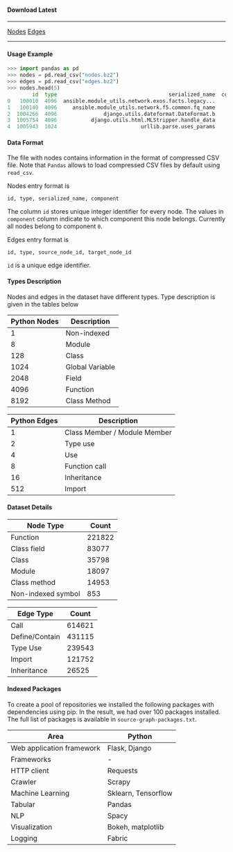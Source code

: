#### Download Latest

---

[Nodes](https://github.com/VitalyRomanov/source-graph-dataset/blob/master/Python/nodes.bz2?raw=true)	[Edges](https://github.com/VitalyRomanov/source-graph-dataset/blob/master/Python/edges.bz2?raw=true)

---

#### Usage Example

```python
>>> import pandas as pd
>>> nodes = pd.read_csv("nodes.bz2")
>>> edges = pd.read_csv("edges.bz2")
>>> nodes.head(5)
        id  type                                    serialized_name  component
0   100010  4096  ansible.module_utils.network.exos.facts.legacy...          0
1   100140  4096     ansible.module_utils.network.f5.common.fq_name          0
2  1004266  4096               django.utils.dateformat.DateFormat.b          0
3  1005754  4096           django.utils.html.MLStripper.handle_data          0
4  1005943  1024                           urllib.parse.uses_params          0
```
#### Data Format

The file with nodes contains information in the format of compressed CSV file. Note that `Pandas` allows to load compressed CSV files by default using `read_csv`. 

Nodes entry format is 
```
id, type, serialized_name, component
```

The column `id` stores unique integer identifier for every node. The values in `component` column indicate to which component this node belongs. Currently all nodes belong to component `0`.

Edges entry format is 
```
id, type, source_node_id, target_node_id
```

`id` is a unique edge identifier. 

#### Types Description

Nodes and edges in the dataset have different types. Type description is given in the tables below

| Python Nodes | Description     |
| ------------ | --------------- |
| 1            | Non-indexed     |
| 8            | Module          |
| 128          | Class           |
| 1024         | Global Variable |
| 2048         | Field           |
| 4096         | Function        |
| 8192         | Class Method    |

| Python Edges | Description                  |
| ------------ | ---------------------------- |
| 1            | Class Member / Module Member |
| 2            | Type use                     |
| 4            | Use                          |
| 8            | Function call                |
| 16           | Inheritance                  |
| 512          | Import                       |

#### Dataset Details

| Node Type          | Count  |
| ------------------ | ------ |
| Function           | 221822 |
| Class field        | 83077  |
| Class              | 35798  |
| Module             | 18097  |
| Class method       | 14953  |
| Non-indexed symbol | 853    |

| Edge Type      | Count  |
|----------------|--------|
| Call           | 614621 |
| Define/Contain | 431115 |
| Type Use       | 239543 |
| Import         | 121752 |
| Inheritance    | 26525  |

#### Indexed Packages

To create a pool of repositories we installed the following packages with dependencies using pip. In the result,  we had over 100 packages installed. The full list of packages is available in `source-graph-packages.txt`.

| Area                      | Python              |
| ------------------------- | ------------------- |
| Web application framework | Flask, Django       |
| Frameworks                | -                   |
| HTTP client               | Requests            |
| Crawler                   | Scrapy              |
| Machine Learning          | Sklearn, Tensorflow |
| Tabular                   | Pandas              |
| NLP                       | Spacy               |
| Visualization             | Bokeh, matplotlib   |
| Logging                   | Fabric              |
